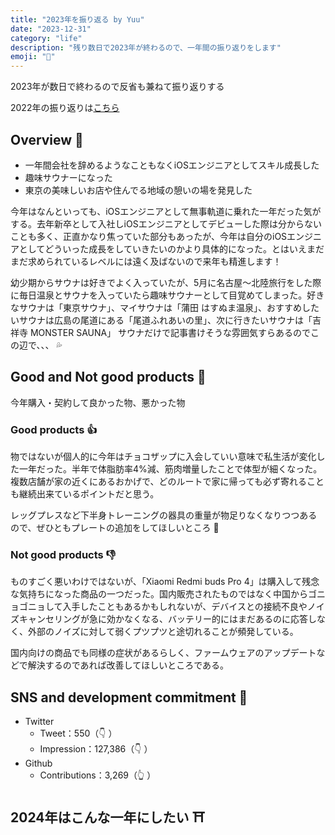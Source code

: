 ```yaml
---
title: "2023年を振り返る by Yuu"
date: "2023-12-31"
category: "life"
description: "残り数日で2023年が終わるので、一年間の振り返りをします"
emoji: "📅"
---
```


<!-- GitHub の草画像 -->

2023年が数日で終わるので反省も兼ねて振り返りする

2022年の振り返りは[こちら](../about2023/)

## Overview 👀
- 一年間会社を辞めるようなこともなくiOSエンジニアとしてスキル成長した
- 趣味サウナーになった
- 東京の美味しいお店や住んでる地域の憩いの場を発見した

今年はなんといっても、iOSエンジニアとして無事軌道に乗れた一年だった気がする。去年新卒として入社しiOSエンジニアとしてデビューした際は分からないことも多く、正直かなり焦っていた部分もあったが、今年は自分のiOSエンジニアとしてどういった成長をしていきたいのかより具体的になった。とはいえまだまだ求められているレベルには遠く及ばないので来年も精進します！

幼少期からサウナは好きでよく入っていたが、5月に名古屋〜北陸旅行をした際に毎日温泉とサウナを入っていたら趣味サウナーとして目覚めてしまった。好きなサウナは「東京サウナ」、マイサウナは「蒲田 はすぬま温泉」、おすすめしたいサウナは広島の尾道にある「尾道ふれあいの里」、次に行きたいサウナは「吉祥寺 MONSTER SAUNA」
サウナだけで記事書けそうな雰囲気すらあるのでこの辺で、、、 💦

## Good and Not good products 🎒
今年購入・契約して良かった物、悪かった物

### Good products 👍
物ではないが個人的に今年はチョコザップに入会していい意味で私生活が変化した一年だった。半年で体脂肪率4%減、筋肉増量したことで体型が細くなった。複数店舗が家の近くにあるおかげで、どのルートで家に帰っても必ず寄れることも継続出来ているポイントだと思う。

レッグプレスなど下半身トレーニングの器具の重量が物足りなくなりつつあるので、ぜひともプレートの追加をしてほしいところ 💪

### Not good products 👎
ものすごく悪いわけではないが、「Xiaomi Redmi buds Pro 4」は購入して残念な気持ちになった商品の一つだった。国内販売されたものではなく中国からゴニョゴニョして入手したこともあるかもしれないが、デバイスとの接続不良やノイズキャンセリングが急に効かなくなる、バッテリー的にはまだあるのに応答しなく、外部のノイズに対して弱くプツプツと途切れることが頻発している。

国内向けの商品でも同様の症状があるらしく、ファームウェアのアップデートなどで解決するのであれば改善してほしいところである。


## SNS and development commitment 📡

- Twitter
    - Tweet：550（👇 ）
    - Impression：127,386（👇 ）
- Github
    - Contributions：3,269（👆 ）

## 2024年はこんな一年にしたい ⛩️
